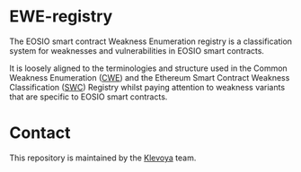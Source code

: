 # EWE-registry
The EOSIO smart contract Weakness Enumeration registry is a classification system for weaknesses and vulnerabilities in EOSIO smart contracts.

It is loosely aligned to the terminologies and structure used in the Common Weakness Enumeration ([CWE](https://cwe.mitre.org/)) and the Ethereum Smart Contract Weakness Classification ([SWC](https://github.com/SmartContractSecurity/SWC-registry)) Registry whilst paying attention to weakness variants that are specific to EOSIO smart contracts.

# Contact
This repository is maintained by the [Klevoya](https://klevoya.com) team.
